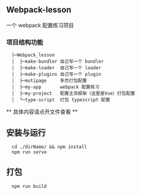 ## Webpack-lesson
  一个 webpack 配置练习项目

### 项目结构功能
```
  ├─Webpack_lesson
  │  ├─make-bundler 自己写一个 bundler
  │  ├─make-loader  自己写一个 loader
  │  ├─make-plugins 自己写一个 plugin
  │  ├─mutipage     多页打包配置
  │  ├─my-app       webpack 配置练习
  │  ├─my-project   配置主流框架（这里是Vue）打包配置
  │  └─type-script  打包 typescript 配置
```

** 具体内容请点开文件查看 **

## 安装与运行
```
  cd ./dirName/ && npm install
  npm run serve
```

## 打包
```
  npm run build
```